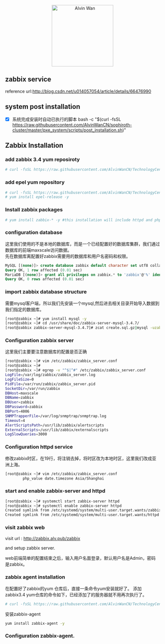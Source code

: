 
<p align='center'> <a href='https://github.com/alvinwancn' target="_blank"> <img src='https://github.com/AlvinWanCN/life-record/raw/master/images/etlucency.png' alt='Alvin Wan' width=200></a></p>

## zabbix service

reference url:http://blog.csdn.net/u014057054/article/details/66476990
## system post installation
- [x] 系统完成安装时自动已执行的脚本
bash -c "$(curl -fsSL https://raw.githubusercontent.com/AlvinWanCN/sophiroth-cluster/master/pxe_system/scripts/post_installation.sh)"
## Zabbix Installation

### add zabbix 3.4 yum reposiroty
```bash
# curl -fsSL https://raw.githubusercontent.com/AlvinWanCN/TechnologyCenter/master/linux/software/yum.repos.d/zabbix3.4.repo > /etc/yum.repos.d/zabbix3.4.repo
```
### add epel yum repository
```bash
# curl -fsSL https://raw.githubusercontent.com/AlvinWanCN/TechnologyCenter/master/linux/software/yum.repos.d/Centos7-extras.repo > /etc//yum.repos.d/Centos7-extras.repo
# yum install epel-release -y
```
### Install zabbix packages

```bash
# yum install zabbix-* -y #this installation will include httpd and php and some depended packages.
```
### configuration database
这里我们使用的不是本地的数据库，而是一个已经配置好的数据库集群，我们通过数据库的前端maxscale访问数据。</br>
先在数据库离配置好zabbix需要用的数据库和用户名密码和权限。
```sql
MySQL [(none)]> create database zabbix default character set utf8 collate utf8_bin;
Query OK, 1 row affected (0.01 sec)
MariaDB [(none)]> grant all privileges on zabbix.* to 'zabbix'@'%' identified by 'zabbix';
Query OK, 0 rows affected (0.01 sec)

```

### import zabbix database structure
需要mysql客户端，所以我们先安装一个mysql,然后进去相关目录开始导入数据到我们指定的数据库。
```bash
[root@zabbix ~]# yum install mysql -y
[root@zabbix ~]# cd /usr/share/doc/zabbix-server-mysql-3.4.7/
[root@zabbix zabbix-server-mysql-3.4.7]# zcat create.sql.gz|mysql -uzabbix -pzabbix -P4006 -hmaxscale zabbix
```

### Configuration zabbix server 
这里我们主要要注意数据库的配置是否正确
```bash
[root@zabbix ~]# vim /etc/zabbix/zabbix_server.conf 
[root@zabbix ~]# 
[root@zabbix ~]# egrep -v "^$|^#" /etc/zabbix/zabbix_server.conf 
LogFile=/var/log/zabbix/zabbix_server.log
LogFileSize=0
PidFile=/var/run/zabbix/zabbix_server.pid
SocketDir=/var/run/zabbix
DBHost=maxscale
DBName=zabbix
DBUser=zabbix
DBPassword=zabbix
DBPort=4006
SNMPTrapperFile=/var/log/snmptrap/snmptrap.log
Timeout=4
AlertScriptsPath=/usr/lib/zabbix/alertscripts
ExternalScripts=/usr/lib/zabbix/externalscripts
LogSlowQueries=3000

```

### Configuration httpd service
修改zabbix时区，在19行，将注销去掉，将时区改为本地时区，这里我们改成亚洲上海。
```bash
[root@zabbix ~]# vim /etc/zabbix/zabbix_server.conf 
        php_value date.timezone Asia/Shanghai
```

### start and enable zabbix-server and httpd

```bash
[root@zabbix ~]# systemctl start zabbix-server httpd
[root@zabbix ~]# systemctl enable zabbix-server httpd
Created symlink from /etc/systemd/system/multi-user.target.wants/zabbix-server.service to /usr/lib/systemd/system/zabbix-server.service.
Created symlink from /etc/systemd/system/multi-user.target.wants/httpd.service to /usr/lib/systemd/system/httpd.service.

```

### visit zabbix web 
visit url : http://zabbix.alv.pub/zabbix

and setup zabbix server.

web前端简单的配置结束之后，输入用户名面登录，默认用户名是Admin，密码是zabbix。


### zabbix agent installation
在配置好了zabbix的yum 仓库后，直接一条命令yum安装就好了。
添加zabbix3.4 yum仓库的命令如下，已经添加了的服务器就不用再次执行了。
```bash
# curl -fsSL https://raw.githubusercontent.com/AlvinWanCN/TechnologyCenter/master/linux/software/yum.repos.d/zabbix3.4.repo > /etc/yum.repos.d/zabbix3.4.repo
```
安装zabbix-agent
```bash
yum install zabbix-agent -y
```

### Configuration zabbix-agent.

